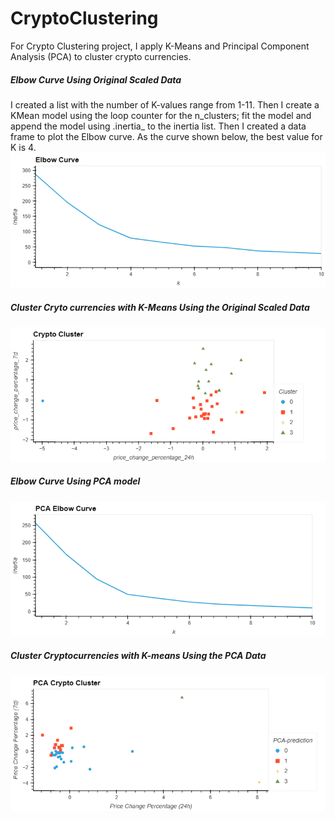 # CryptoClustering
For Crypto Clustering project, I apply K-Means and Principal Component Analysis (PCA) to cluster crypto currencies. 

##### Elbow Curve Using Original Scaled Data
I created a list with the number of K-values range from 1-11. Then I create a KMean model using the loop counter for the n_clusters; fit the model and append the model using .inertia_ to the inertia list. Then I created a data frame to plot the Elbow curve. 
As the curve shown below, the best value for K is 4.
![alt text](https://github.com/TaiShan16/CryptoClustering/blob/main/Image/Elbow%20Curve.png)

##### Cluster Cryto currencies with K-Means Using the Original Scaled Data
![alt text](https://github.com/TaiShan16/CryptoClustering/blob/main/Image/CryptoCluster.png)

##### Elbow Curve Using PCA model
![alt text](https://github.com/TaiShan16/CryptoClustering/blob/main/Image/PCA%20Elbow%20Curve.png)
##### Cluster Cryptocurrencies with K-means Using the PCA Data
![alt text](https://github.com/TaiShan16/CryptoClustering/blob/main/Image/PCA%20Cluster.png)
